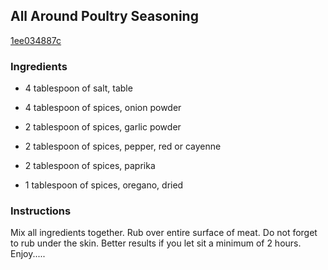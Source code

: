 ## All Around Poultry Seasoning

[1ee034887c](https://cookpad.com/us/recipes/487132-all-around-poultry-seasoning)

### Ingredients

 - 4 tablespoon of salt, table

 - 4 tablespoon of spices, onion powder

 - 2 tablespoon of spices, garlic powder

 - 2 tablespoon of spices, pepper, red or cayenne

 - 2 tablespoon of spices, paprika

 - 1 tablespoon of spices, oregano, dried

### Instructions

Mix all ingredients together. Rub over entire surface of meat. Do not forget to rub under the skin. Better results if you let sit a minimum of 2 hours. Enjoy.....